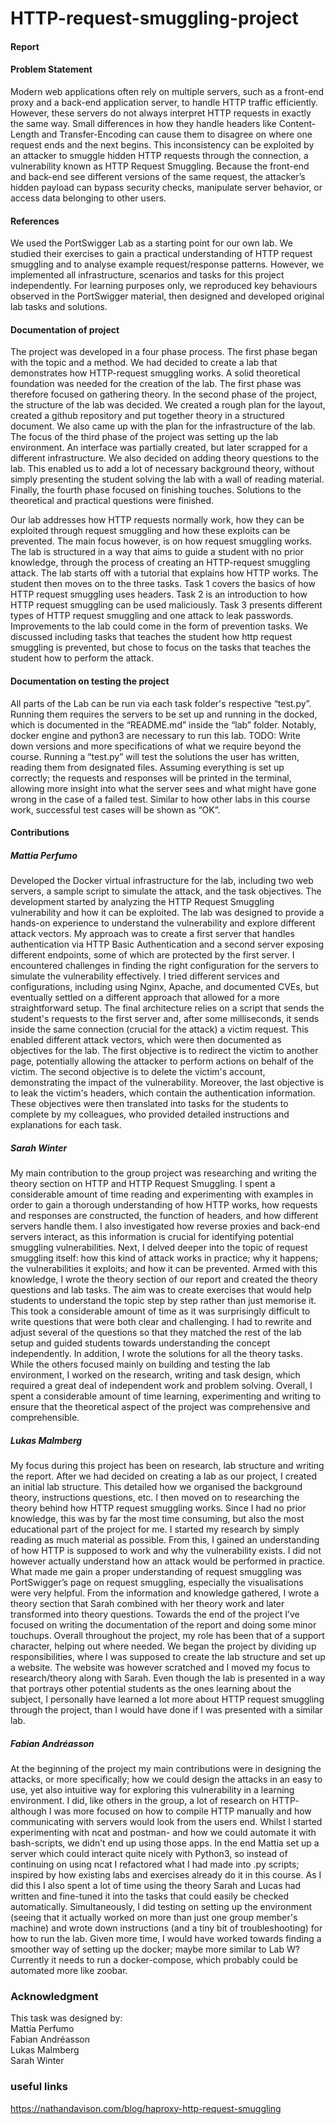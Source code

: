 # HTTP-request-smuggling-project

#### Report

#### Problem Statement
Modern web applications often rely on multiple servers, such as a front-end proxy and a back-end application server, to handle HTTP traffic efficiently. However, these servers do not always interpret HTTP requests in exactly the same way. Small differences in how they handle headers like Content-Length and Transfer-Encoding can cause them to disagree on where one request ends and the next begins.
This inconsistency can be exploited by an attacker to smuggle hidden HTTP requests through the connection, a vulnerability known as HTTP Request Smuggling. Because the front-end and back-end see different versions of the same request, the attacker’s hidden payload can bypass security checks, manipulate server behavior, or access data belonging to other users.

#### References 
We used the PortSwigger Lab as a starting point for our own lab. We studied their exercises to gain a practical understanding of HTTP request smuggling and to analyse example request/response patterns. However, we implemented all infrastructure, scenarios and tasks for this project independently. For learning purposes only, we reproduced key behaviours observed in the PortSwigger material, then designed and developed original lab tasks and solutions.

#### Documentation of project
The project was developed in a four phase process. The first phase began with the topic and a method. We had decided to create a lab that demonstrates how HTTP-request smuggling works. A solid theoretical foundation was needed for the creation of the lab. The first phase was therefore focused on gathering theory. In the second phase of the project, the structure of the lab was decided. We created a rough plan for the layout, created a github repository and put together theory in a structured document. We also came up with the plan for the infrastructure of the lab. The focus of the third phase of the project was setting up the lab environment. An interface was partially created, but later scrapped for a different infrastructure. We also decided on adding theory questions to the lab. This enabled us to add a lot of necessary background theory, without simply presenting the student solving the lab with a wall of reading material. Finally, the fourth phase focused on finishing touches. Solutions to the theoretical and practical questions were finished.

Our lab addresses how HTTP requests normally work, how they can be exploited through request smuggling and how these exploits can be prevented. The main focus however, is on how request smuggling works. The lab is structured in a way that aims to guide a student with no prior knowledge, through the process of creating an HTTP-request smuggling attack. The lab starts off with a tutorial that explains how HTTP works. The student then moves on to the three tasks. Task 1 covers the basics of how HTTP request smuggling uses headers. Task 2 is an introduction to how HTTP request smuggling can be used maliciously. Task 3 presents different types of HTTP request smuggling and one attack to leak passwords.
Improvements to the lab could come in the form of prevention tasks. We discussed including tasks that teaches the student how http request smuggling is prevented, but chose to focus on the tasks that teaches the student how to perform the attack.

#### Documentation on testing the project
All parts of the Lab can be run via each task folder's respective “test.py”. Running them requires the servers to be set up and running in the docked, which is documented in the “README.md” inside the “lab” folder. Notably, docker engine and python3 are necessary to run this lab. TODO: Write down versions and more specifications of what we require beyond the course.
Running a “test.py” will test the solutions the user has written, reading them from designated files. Assuming everything is set up correctly; the requests and responses will be printed in the terminal, allowing more insight into what the server sees and what might have gone wrong in the case of a failed test. Similar to how other labs in this course work, successful test cases will be shown as “OK”.


#### Contributions
##### Mattia Perfumo
Developed the Docker virtual infrastructure for the lab, including two web servers, a sample script to simulate the attack, and the task objectives. The development started by analyzing the HTTP Request Smuggling vulnerability and how it can be exploited. The lab was designed to provide a hands-on experience to understand the vulnerability and explore different attack vectors. My approach was to create a first server that handles authentication via HTTP Basic Authentication and a second server exposing different endpoints, some of which are protected by the first server. I encountered challenges in finding the right configuration for the servers to simulate the vulnerability effectively. I tried different services and configurations, including using Nginx, Apache, and documented CVEs, but eventually settled on a different approach that allowed for a more straightforward setup. The final architecture relies on a script that sends the student's requests to the first server and, after some milliseconds, it sends inside the same connection (crucial for the attack) a victim request. This enabled different attack vectors, which were then documented as objectives for the lab. The first objective is to redirect the victim to another page, potentially allowing the attacker to perform actions on behalf of the victim. The second objective is to delete the victim's account, demonstrating the impact of the vulnerability. Moreover, the last objective is to leak the victim's headers, which contain the authentication information. These objectives were then translated into tasks for the students to complete by my colleagues, who provided detailed instructions and explanations for each task.

##### Sarah Winter
My main contribution to the group project was researching and writing the theory section on HTTP and HTTP Request Smuggling. I spent a considerable amount of time reading and experimenting with examples in order to gain a thorough understanding of how HTTP works, how requests and responses are constructed, the function of headers, and how different servers handle them. I also investigated how reverse proxies and back-end servers interact, as this information is crucial for identifying potential smuggling vulnerabilities. Next, I delved deeper into the topic of request smuggling itself: how this kind of attack works in practice; why it happens; the vulnerabilities it exploits; and how it can be prevented. Armed with this knowledge, I wrote the theory section of our report and created the theory questions and lab tasks. The aim was to create exercises that would help students to understand the topic step by step rather than just memorise it. This took a considerable amount of time as it was surprisingly difficult to write questions that were both clear and challenging. I had to rewrite and adjust several of the questions so that they matched the rest of the lab setup and guided students towards understanding the concept independently. In addition, I wrote the solutions for all the theory tasks. While the others focused mainly on building and testing the lab environment, I worked on the research, writing and task design, which required a great deal of independent work and problem solving. Overall, I spent a considerable amount of time learning, experimenting and writing to ensure that the theoretical aspect of the project was comprehensive and comprehensible.

##### Lukas Malmberg
My focus during this project has been on research, lab structure and writing the report. After we had decided on creating a lab as our project, I created an initial lab structure. This detailed how we organised the background theory, instructions questions, etc. I then moved on to researching the theory behind how HTTP request smuggling works. Since I had no prior knowledge, this was by far the most time consuming, but also the most educational part of the project for me. I started my research by simply reading as much material as possible. From this, I gained an understanding of how HTTP is supposed to work and why the vulnerability exists. I did not however actually understand how an attack would be performed in practice. What made me gain a proper understanding of request smuggling was PortSwigger’s page on request smuggling, especially the visualisations were very helpful. From the information and knowledge gathered, I wrote a theory section that Sarah combined with her theory work and later transformed into theory questions. Towards the end of the project I’ve focused on writing the documentation of the report and doing some minor touchups. Overall throughout the project, my role has been that of a support character, helping out where needed. We began the project by dividing up responsibilities, where I was supposed to create the lab structure and set up a website. The website was however scratched and I moved my focus to research/theory along with Sarah. Even though the lab is presented in a way that portrays other potential students as the ones learning about the subject, I personally have learned a lot more about HTTP request smuggling through the project, than I would have done if I was presented with a similar lab. 


##### Fabian Andréasson
At the beginning of the project my main contributions were in designing the attacks, or more specifically; how we could design the attacks in an easy to use, yet also intuitive way for exploring this vulnerability in a learning environment. I did, like others in the group, a lot of research on HTTP- although I was more focused on how to compile HTTP manually and how communicating with servers would look from the users end. Whilst I started experimenting with ncat and postman- and how we could automate it with bash-scripts, we didn’t end up using those apps. In the end Mattia set up a server which could interact quite nicely with Python3, so instead of continuing on using ncat I refactored what I had made into .py scripts; inspired by how existing labs and exercises already do it in this course. As I did this I also spent a lot of time using the theory Sarah and Lucas had written and fine-tuned it into the tasks that could easily be checked automatically. Simultaneously, I did testing on setting up the environment (seeing that it actually worked on more than just one group member's machine) and wrote down instructions (and a tiny bit of troubleshooting) for how to run the lab. Given more time, I would have worked towards finding a smoother way of setting up the docker; maybe more similar to Lab W? Currently it needs to run a docker-compose, which probably could be automated more like zoobar.

### Acknowledgment
This task was designed by:         <br>
Mattia Perfumo                     <br>
Fabian Andréasson                  <br>
Lukas Malmberg                     <br>
Sarah Winter                       <br>


### useful links

https://nathandavison.com/blog/haproxy-http-request-smuggling
